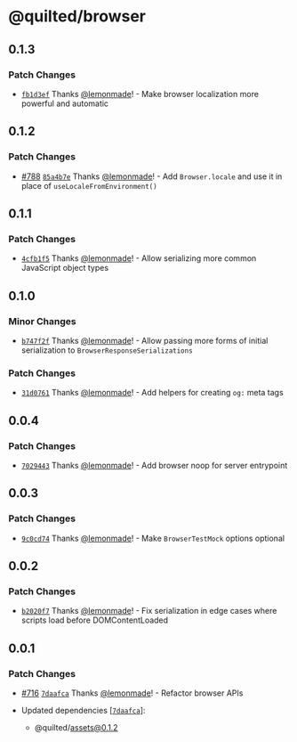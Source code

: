 # @quilted/browser

## 0.1.3

### Patch Changes

- [`fb1d3ef`](https://github.com/lemonmade/quilt/commit/fb1d3ef138590d047d09a32245ae4f220f0451a3) Thanks [@lemonmade](https://github.com/lemonmade)! - Make browser localization more powerful and automatic

## 0.1.2

### Patch Changes

- [#788](https://github.com/lemonmade/quilt/pull/788) [`85a4b7e`](https://github.com/lemonmade/quilt/commit/85a4b7ed8e6ad58662ebf969d8fabbe8e21510a3) Thanks [@lemonmade](https://github.com/lemonmade)! - Add `Browser.locale` and use it in place of `useLocaleFromEnvironment()`

## 0.1.1

### Patch Changes

- [`4cfb1f5`](https://github.com/lemonmade/quilt/commit/4cfb1f58101287906c2d95dd10694fc090ec3ff1) Thanks [@lemonmade](https://github.com/lemonmade)! - Allow serializing more common JavaScript object types

## 0.1.0

### Minor Changes

- [`b747f2f`](https://github.com/lemonmade/quilt/commit/b747f2f0566457a01103560f464849018e32f404) Thanks [@lemonmade](https://github.com/lemonmade)! - Allow passing more forms of initial serialization to `BrowserResponseSerializations`

### Patch Changes

- [`31d0761`](https://github.com/lemonmade/quilt/commit/31d0761f7c1d2ffc029861d5d24e1dc453422dce) Thanks [@lemonmade](https://github.com/lemonmade)! - Add helpers for creating `og:` meta tags

## 0.0.4

### Patch Changes

- [`7029443`](https://github.com/lemonmade/quilt/commit/7029443cf689ac751de1108e8f6394c7b1cad143) Thanks [@lemonmade](https://github.com/lemonmade)! - Add browser noop for server entrypoint

## 0.0.3

### Patch Changes

- [`9c0cd74`](https://github.com/lemonmade/quilt/commit/9c0cd7441b0dc86b3ceb54630fa31db1e716b6ed) Thanks [@lemonmade](https://github.com/lemonmade)! - Make `BrowserTestMock` options optional

## 0.0.2

### Patch Changes

- [`b2020f7`](https://github.com/lemonmade/quilt/commit/b2020f74e07f01f259f59a0a8fa20d51c15a5449) Thanks [@lemonmade](https://github.com/lemonmade)! - Fix serialization in edge cases where scripts load before DOMContentLoaded

## 0.0.1

### Patch Changes

- [#716](https://github.com/lemonmade/quilt/pull/716) [`7daafca`](https://github.com/lemonmade/quilt/commit/7daafca900b3d9ea66be179394eadf7998cc94be) Thanks [@lemonmade](https://github.com/lemonmade)! - Refactor browser APIs

- Updated dependencies [[`7daafca`](https://github.com/lemonmade/quilt/commit/7daafca900b3d9ea66be179394eadf7998cc94be)]:
  - @quilted/assets@0.1.2
